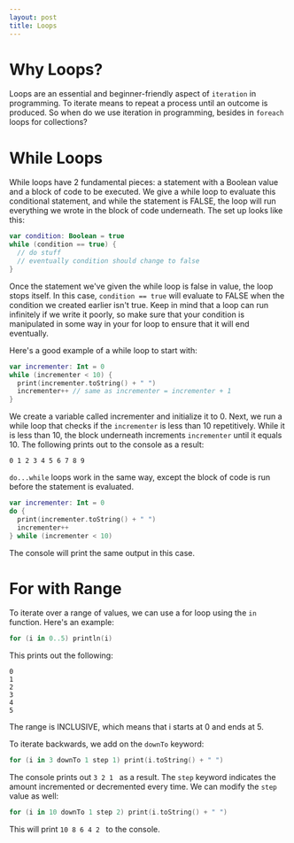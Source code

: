 ```yaml
---
layout: post
title: Loops
---
```


# Why Loops?

Loops are an essential and beginner-friendly aspect of `iteration` in programming.  To iterate means to repeat a process until an outcome is produced.  So when do we use iteration in programming, besides in `foreach` loops for collections?

# While Loops

While loops have 2 fundamental pieces:  a statement with a Boolean value and a block of code to be executed.  We give a while loop to evaluate this conditional statement, and while the statement is FALSE, the loop will run everything we wrote in the block of code underneath.  The set up looks like this:

```kotlin
var condition: Boolean = true
while (condition == true) {
  // do stuff
  // eventually condition should change to false
}
```

Once the statement we've given the while loop is false in value, the loop stops itself.  In this case, `condition == true` will evaluate to FALSE when the condition we created earlier isn't true.  Keep in mind that a loop can run infinitely if we write it poorly, so make sure that your condition is manipulated in some way in your for loop to ensure that it will end eventually.

Here's a good example of a while loop to start with:

```kotlin
var incrementer: Int = 0
while (incrementer < 10) {
  print(incrementer.toString() + " ")
  incrementer++ // same as incrementer = incrementer + 1
}
```

We create a variable called incrementer and initialize it to 0.  Next, we run a while loop that checks if the `incrementer` is less than 10 repetitively.  While it is less than 10, the block underneath increments `incrementer` until it equals 10.  The following prints out to the console as a result:

```
0 1 2 3 4 5 6 7 8 9
```

`do...while` loops work in the same way, except the block of code is run before the statement is evaluated.

```kotlin
var incrementer: Int = 0
do {
  print(incrementer.toString() + " ")
  incrementer++
} while (incrementer < 10)
```

The console will print the same output in this case.

# For with Range

To iterate over a range of values, we can use a for loop using the `in` function.  Here's an example:

```kotlin
for (i in 0..5) println(i)
```

This prints out the following:

```
0
1
2
3
4
5
```

The range is INCLUSIVE, which means that i starts at 0 and ends at 5.

To iterate backwards, we add on the `downTo` keyword:

```kotlin
for (i in 3 downTo 1 step 1) print(i.toString() + " ")
```

The console prints out `3 2 1 ` as a result.  The `step` keyword indicates the amount incremented or decremented every time.  We can modify the `step` value as well:

```kotlin
for (i in 10 downTo 1 step 2) print(i.toString() + " ")
```

This will print `10 8 6 4 2 ` to the console.

